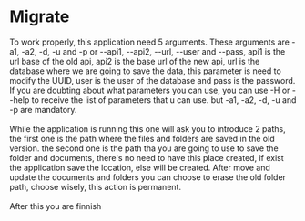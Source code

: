 # Migrate

To work properly, this application need 5 arguments. These arguments are -a1, -a2, -d, -u and -p or --api1, --api2, --url,
--user and --pass, api1 is the url base of the old api, api2 is the base url of the new api, url is the database where
we are going to save the data, this parameter is need to modify the UUID, user is the user of the database and pass is the password.
If you are doubting about what parameters you can use, you can use -H or --help to receive the list of
parameters that u can use. but -a1, -a2, -d, -u and -p are mandatory.<br><br>
While the application is running this one will ask you to introduce 2 paths, the first one is the path where the files
and folders are saved in the old version. the second one is the path tha you are going to use to save the folder and
documents, there's no need to have this place created, if exist the application save the location, else will be created.
After move and update the documents and folders you can choose to erase the old folder path, choose wisely, this action
is permanent.<br><br>
After this you are finnish
